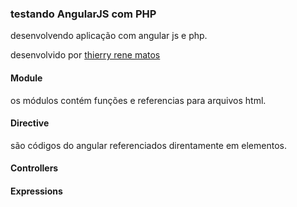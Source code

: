 ### testando AngularJS com PHP

desenvolvendo aplicação com angular js e php.

desenvolvido por [thierry rene matos](http://thierryrenewebdev.com "thierry rene - web developer full stack")

#### Module

os módulos contém funções e referencias para arquivos html.

#### Directive

são códigos do angular referenciados direntamente em elementos.

#### Controllers

#### Expressions

